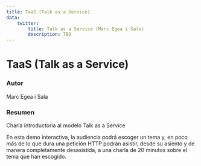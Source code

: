 ```yaml
---
title: TaaS (Talk as a Service)
data:
    twitter:
        title: Talk as a Service (Marc Egea i Sala)
        description: TBD
---
```


# TaaS (Talk as a Service)

### Autor
Marc Egea i Sala

### Resumen
Charla introductoria al modelo Talk as a Service

En esta demo interactiva, la audiencia podrá escoger un tema y, en poco más de
lo que dura una petición HTTP podrán asistir, desde su asiento y de manera
completamente desasistida, a una charla de 20 minutos sobre el tema que han
escogido.


